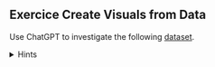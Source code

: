 ## Exercice Create Visuals from Data

Use ChatGPT to investigate the following [dataset](libraries.csv). 


<details>
  <summary>Hints</summary>
    - Ask ChatGPT to explain the content of the dataset
    - Ask it to suggest relevant visuals for a specific profile
    - Ask it questions about the dataset
    - You can look at the code it used to answer your queries!
</details>